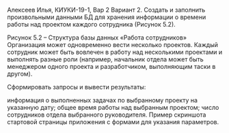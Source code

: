 Алексеев Илья, КИУКИ-19-1, Вар 2
Вариант 2. Создать и заполнить произвольными данными БД для хранения информации о времени работы над проектом каждого сотрудника (Рисунок 5.2).


Рисунок 5.2 – Структура базы данных «Работа сотрудников»
Организация может одновременно вести несколько проектов. Каждый сотрудник может быть вовлечен в работу над несколькими проектами и выполнять разные роли (например, начальник отдела может быть менеджером одного проекта и разработчиком, выполняющим таски в другом).

Сформировать запросы и вывести результаты:

информация о выполненных задачах по выбранному проекту на указанную дату;
общее время работы над выбранным проектом;
число сотрудников отдела выбранного руководителя.
Пример скриншота стартовой страницы приложения с формами для указания параметров.
